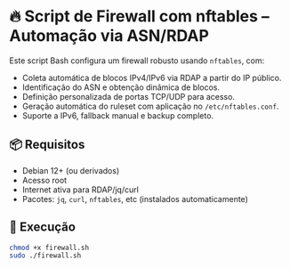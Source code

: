 # 🔥 Script de Firewall com nftables – Automação via ASN/RDAP

Este script Bash configura um firewall robusto usando `nftables`, com:
- Coleta automática de blocos IPv4/IPv6 via RDAP a partir do IP público.
- Identificação do ASN e obtenção dinâmica de blocos.
- Definição personalizada de portas TCP/UDP para acesso.
- Geração automática do ruleset com aplicação no `/etc/nftables.conf`.
- Suporte a IPv6, fallback manual e backup completo.

## 📦 Requisitos

- Debian 12+ (ou derivados)
- Acesso root
- Internet ativa para RDAP/jq/curl
- Pacotes: `jq`, `curl`, `nftables`, etc (instalados automaticamente)

## 🚀 Execução

```bash
chmod +x firewall.sh
sudo ./firewall.sh
